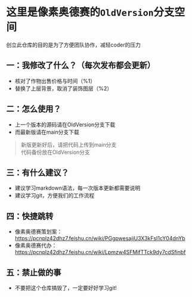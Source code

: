 # 这里是像素奥德赛的`OldVersion`分支空间
创立此仓库的目的是为了方便团队协作，减轻coder的压力
## 一：我修改了什么？（每次发布都会更新）
+ 核对了作物出售价格与时间（%1）  
+ 替换了上层背景，取消了装饰图层（%2）
## 二：怎么使用？
+ 上一个版本的源码请在OldVersion分支下载  
+ 而最新版请在main分支下载  
> 新版更新好后，请把代码上传到main分支  
代码备份放在OldVersion分支
## 三：有什么建议？
+ 建议学习markdown语法，每一次版本更新都需要说明  
+ 建议学习git，方便我们的工作流程
## 四：快捷跳转
+ 像素奥德赛策划案：https://pcnplz42dhz7.feishu.cn/wiki/PGgpwesajiU3X3kFsI1cY04dnYb  
+ 像素奥德赛代办：https://pcnplz42dhz7.feishu.cn/wiki/Lpmzw4SFMifTTck9dy7cdSfinbf
## 五：禁止做的事
+ 不要把这个仓库搞毁了，一定要好好学习git!